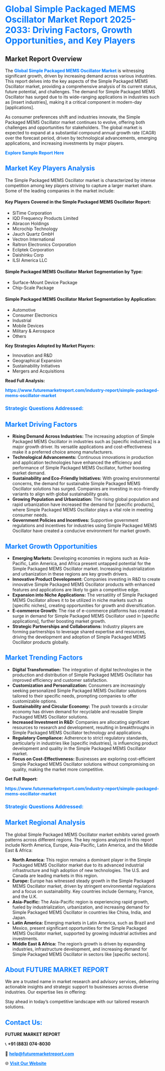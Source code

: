 <h1 style="color: #007BFF;">Global Simple Packaged MEMS Oscillator Market Report 2025-2033: Driving Factors, Growth Opportunities, and Key Players</h1>

<section id="overview">
<h2>Market Report Overview</h2>
<p>The <a href="https://www.futuremarketreport.com/industry-report/simple-packaged-mems-oscillator-market" style="color: #007BFF; text-decoration: none;"><strong>Global Simple Packaged MEMS Oscillator Market</strong></a> is witnessing significant growth, driven by increasing demand across various industries. This report delves into the key aspects of the Simple Packaged MEMS Oscillator market, providing a comprehensive analysis of its current status, future potential, and challenges. The demand for Simple Packaged MEMS Oscillator has surged due to its wide-ranging applications in industries such as [insert industries], making it a critical component in modern-day [applications].</p>
<p>As consumer preferences shift and industries innovate, the Simple Packaged MEMS Oscillator market continues to evolve, offering both challenges and opportunities for stakeholders. The global market is expected to expand at a substantial compound annual growth rate (CAGR) over the forecast period, driven by technological advancements, emerging applications, and increasing investments by major players.</p>
</section>

<section id="overview">
<p><a href="https://www.futuremarketreport.com/request-sample/reportId=75200" style="color: #007BFF; text-decoration: none;"><strong>Explore Sample Report Here</strong></a></p>
</section>

<section id="key-players">
<h2 style="color: #007BFF;">Market Key Players Analysis</h2>
<p>The Simple Packaged MEMS Oscillator market is characterized by intense competition among key players striving to capture a larger market share. Some of the leading companies in the market include:</p>
<h4>Key Players Covered in the Simple Packaged MEMS Oscillator Report:</h4>
<ul><li>SiTime Corporation</li><li>IQD Frequency Products Limited</li><li>Abracon Holdings</li><li>Microchip Technology</li><li>Jauch Quartz GmbH</li><li>Vectron International</li><li>Raltron Electronics Corporation</li><li>Ecliptek Corporation</li><li>Daishinku Corp</li><li>ILSI America LLC</li></ul>
<h4>Simple Packaged MEMS Oscillator Market Segmentation by Type:</h4>
<ul><li>Surface-Mount Device Package</li><li>Chip-Scale Package</li></ul>

<h4>Simple Packaged MEMS Oscillator Market Segmentation by Application:</h4>
<ul><li>Automotive</li><li>Consumer Electronics</li><li>Industrial</li><li>Mobile Devices</li><li>Military &amp; Aerospace</li><li>Others</li></ul>
<p><strong>Key Strategies Adopted by Market Players:</strong></p>
<ul>
<li>Innovation and R&D</li>
<li>Geographical Expansion</li>
<li>Sustainability Initiatives</li>
<li>Mergers and Acquisitions</li>
</ul>
</section>

<section>
<p><strong>Read Full Analysis: </strong></p><a href="https://www.futuremarketreport.com/industry-report/simple-packaged-mems-oscillator-market" style="color: #007BFF; text-decoration: none;"><strong>https://www.futuremarketreport.com/industry-report/simple-packaged-mems-oscillator-market</strong></a>
<h3 style="color: #007BFF;">Strategic Questions Addressed:</h3>
</section>

<section id="driving-factors">
<h2 style="color: #007BFF;">Market Driving Factors</h2>
<ul>
<li><strong>Rising Demand Across Industries:</strong> The increasing adoption of Simple Packaged MEMS Oscillator in industries such as [specific industries] is a major growth driver. Its versatile applications and cost-effectiveness make it a preferred choice among manufacturers.</li>
<li><strong>Technological Advancements:</strong> Continuous innovations in production and application technologies have enhanced the efficiency and performance of Simple Packaged MEMS Oscillator, further boosting market demand.</li>
<li><strong>Sustainability and Eco-Friendly Initiatives:</strong> With growing environmental concerns, the demand for sustainable Simple Packaged MEMS Oscillator solutions has surged. Companies are investing in eco-friendly variants to align with global sustainability goals.</li>
<li><strong>Growing Population and Urbanization:</strong> The rising global population and rapid urbanization have increased the demand for [specific products], where Simple Packaged MEMS Oscillator plays a vital role in meeting consumer needs.</li>
<li><strong>Government Policies and Incentives:</strong> Supportive government regulations and incentives for industries using Simple Packaged MEMS Oscillator have created a conducive environment for market growth.</li>
</ul>
</section>

<section id="growth-opportunities">
<h2 style="color: #007BFF;">Market Growth Opportunities</h2>
<ul>
<li><strong>Emerging Markets:</strong> Developing economies in regions such as Asia-Pacific, Latin America, and Africa present untapped potential for the Simple Packaged MEMS Oscillator market. Increasing industrialization and urbanization in these regions are key growth drivers.</li>
<li><strong>Innovative Product Development:</strong> Companies investing in R&D to create innovative Simple Packaged MEMS Oscillator products with enhanced features and applications are likely to gain a competitive edge.</li>
<li><strong>Expansion into Niche Applications:</strong> The versatility of Simple Packaged MEMS Oscillator allows it to be utilized in niche markets such as [specific niches], creating opportunities for growth and diversification.</li>
<li><strong>E-commerce Growth:</strong> The rise of e-commerce platforms has created a surge in demand for Simple Packaged MEMS Oscillator used in [specific applications], further boosting market growth.</li>
<li><strong>Strategic Partnerships and Collaborations:</strong> Industry players are forming partnerships to leverage shared expertise and resources, driving the development and adoption of Simple Packaged MEMS Oscillator products globally.</li>
</ul>
</section>

<section id="trending-factors">
<h2 style="color: #007BFF;">Market Trending Factors</h2>
<ul>
<li><strong>Digital Transformation:</strong> The integration of digital technologies in the production and distribution of Simple Packaged MEMS Oscillator has improved efficiency and customer satisfaction.</li>
<li><strong>Customization and Personalization:</strong> Consumers are increasingly seeking personalized Simple Packaged MEMS Oscillator solutions tailored to their specific needs, prompting companies to offer customizable options.</li>
<li><strong>Sustainability and Circular Economy:</strong> The push towards a circular economy has driven demand for recyclable and reusable Simple Packaged MEMS Oscillator solutions.</li>
<li><strong>Increased Investment in R&D:</strong> Companies are allocating significant resources to research and development, resulting in breakthroughs in Simple Packaged MEMS Oscillator technology and applications.</li>
<li><strong>Regulatory Compliance:</strong> Adherence to strict regulatory standards, particularly in industries like [specific industries], is influencing product development and quality in the Simple Packaged MEMS Oscillator market.</li>
<li><strong>Focus on Cost-Effectiveness:</strong> Businesses are exploring cost-efficient Simple Packaged MEMS Oscillator solutions without compromising on quality, making the market more competitive.</li>
</ul>
</section>

<section>
<p><strong>Get Full Report: </strong></p><a href="https://www.futuremarketreport.com/industry-report/simple-packaged-mems-oscillator-market" style="color: #007BFF; text-decoration: none;"><strong>https://www.futuremarketreport.com/industry-report/simple-packaged-mems-oscillator-market</strong></a>
<h3 style="color: #007BFF;">Strategic Questions Addressed:</h3>
</section>


<section id="regional-analysis">
<h2 style="color: #007BFF;">Market Regional Analysis</h2>
<p>The global Simple Packaged MEMS Oscillator market exhibits varied growth patterns across different regions. The key regions analyzed in this report include North America, Europe, Asia-Pacific, Latin America, and the Middle East & Africa:</p>
<ul>
<li><strong>North America:</strong> This region remains a dominant player in the Simple Packaged MEMS Oscillator market due to its advanced industrial infrastructure and high adoption of new technologies. The U.S. and Canada are leading markets in this region.</li>
<li><strong>Europe:</strong> Europe has witnessed steady growth in the Simple Packaged MEMS Oscillator market, driven by stringent environmental regulations and a focus on sustainability. Key countries include Germany, France, and the U.K.</li>
<li><strong>Asia-Pacific:</strong> The Asia-Pacific region is experiencing rapid growth, fueled by industrialization, urbanization, and increasing demand for Simple Packaged MEMS Oscillator in countries like China, India, and Japan.</li>
<li><strong>Latin America:</strong> Emerging markets in Latin America, such as Brazil and Mexico, present significant opportunities for the Simple Packaged MEMS Oscillator market, supported by growing industrial activities and investments.</li>
<li><strong>Middle East & Africa:</strong> The region’s growth is driven by expanding industries, infrastructure development, and increasing demand for Simple Packaged MEMS Oscillator in sectors like [specific sectors].</li>
</ul>
</section>

<footer>
<h2 style="color: #007BFF;">About FUTURE MARKET REPORT</h2>
<p>We are a trusted name in market research and advisory services, delivering actionable insights and strategic support to businesses across diverse industries. Our expertise lies in offering:</p>

<p>Stay ahead in today’s competitive landscape with our tailored research solutions.</p>

<h2 style="color: #007BFF;">Contact Us:</h2>
<p><strong>FUTURE MARKET REPORT</strong></p>
<p>📞 <strong>+91 (883) 074-8030</strong></p>
<p>📧 <strong><a href="mailto:help@futuremarketreport.com" style="color: #007BFF;">help@futuremarketreport.com</a></strong></p>
<p>🌐 <strong><a href="https://www.futuremarketreport.com/" style="color: #007BFF;">Visit Our Website</a></strong></p>
</footer>